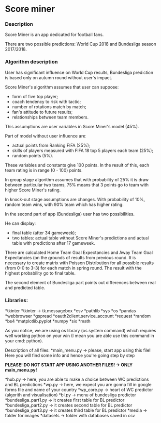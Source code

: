 # Score miner

### Description
Score Miner is an app dedicated for football fans. 

There are two possible predictions: World Cup 2018 and Bundesliga season 2017/2018.


### Algorithm description
User has significant influence on World Cup results, Bundesliga prediction is based only on autumn round without user's impact.

Score Miner's algorithm assumes that user can suppose: 
  * form of five top player;
  * coach tendency to risk with tactic;
  *	number of rotations match by match;
  *	fan's attitude to future results;
  *	relationships between team members.
 
This assumptions are user variables in Score Miner's model (45%).

Part of model without user influence are:
  *	actual points from Ranking FIFA (25%);
  *	skills of players measured with FIFA 18 top 5 players each team (25%);
  *	random points (5%).
  
These variables and constants give 100 points. In the result of this, each team rating is in range (0 - 100) points.

In group stage algorithm assumes that with probability of 25% it is draw between particular two teams, 75% means that 3 points go to team with higher Score Miner's rating.

In knock-out stage assumptions are changes. With probability of 10%, random team wins, with 90% team which has higher rating.

In the second part of app (Bundesliga) user has two possibilities.

He can display:
  *	final table (after 34 gameweek);
  *	two tables: actual table without Score Miner's predictions and actual table with predictions after 17 gameweek.
  
There are calculated Home Team Goal Expectancies and Away Team Goal Expectancies (on the grounds of results from previous round. 
It is necessary to create matrix with Poisson Distribution for all possible results (from 0-0 to 3-3) for each match in spring round. 
The result with the highest probability go to final table.

The second element of Bundesliga part points out differences between real and predicted table.


### Libraries: 
*tkinter
*tkinter -> tk.messagebox
*csv
*pathlib
*sys
*os
*pandas
*webbrowser
*gspread
*oauth2client.service_account
*request
*random
*bs4
*matplotlib.pyplot
*numpy
*six
*math

As you notice, we are using os library (os.system command) which requires well working python on your win (I mean you are able use this command in your cmd: python).

Description of all files:
*main_menu.py -> please, start app using this file! Here you will find some info and hence you're going step by step

**PLEASE! DO NOT START APP USING ANOTHER FILES! -> ONLY main_menu.py!**

*hub.py -> here, you are able to make a choice between WC predictions and BL predictions
*wp.py -> here, we expect you are gonna fill in google forms file and name of your country
*wp_core.py -> heart of WC predictor (algorith and visualisation)
*bl.py -> menu of bundesliga predictor
*bundesliga_part1.py -> it creates first table for BL predictor
*bundesliga_part2.py -> it creates second table for BL predictor
*bundesliga_part3.py -> it creates third table for BL predictor
*media -> folder for images
*datasets -> folder with databases saved in csv

